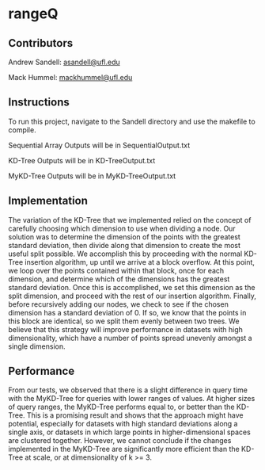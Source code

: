 # rangeQ
## Contributors
Andrew Sandell: asandell@ufl.edu

Mack Hummel: mackhummel@ufl.edu

## Instructions
To run this project, navigate to the Sandell directory and use the makefile to compile.


Sequential Array Outputs will be in SequentialOutput.txt

KD-Tree Outputs will be in KD-TreeOutput.txt

MyKD-Tree Outputs will be in MyKD-TreeOutput.txt 

## Implementation
The variation of the KD-Tree that we implemented relied on the concept of carefully choosing which dimension to use when dividing a node. Our solution was to determine the dimension of the points with the greatest standard deviation, then divide along that dimension to create the most useful split possible. We accomplish this by proceeding with the normal KD-Tree insertion algorithm, up until we arrive at a block overflow. At this point, we loop over the points contained within that block, once for each dimension, and determine which of the dimensions has the greatest standard deviation. Once this is accomplished, we set this dimension as the split dimension, and proceed with the rest of our insertion algorithm. Finally, before recursively adding our nodes, we check to see if the chosen dimension has a standard deviation of 0. If so, we know that the points in this block are identical, so we split them evenly between two trees. We believe that this strategy will improve performance in datasets with high dimensionality, which have a number of points spread unevenly amongst a single dimension.

## Performance
From our tests, we observed that there is a slight difference in query time with the MyKD-Tree for queries with lower ranges of values. At higher sizes of query ranges, the MyKD-Tree performs equal to, or better than the KD-Tree. This is a promising result and shows that the approach might have potential, especially for datasets with high standard deviations along a single axis, or datasets in which large points in higher-dimensional spaces are clustered together. However, we cannot conclude if the changes implemented in the MyKD-Tree are significantly more efficient than the KD-Tree at scale, or at dimensionality of k >= 3. 
